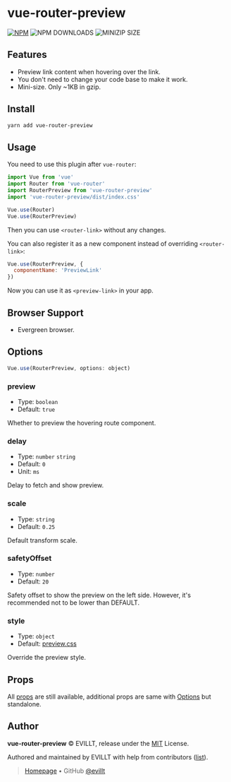 # vue-router-preview

[![NPM](https://badgen.net/npm/v/vue-router-preview?icon=npm)](http://npm.im/vue-router-preview)
![NPM DOWNLOADS](https://badgen.net/npm/dm/vue-router-preview)
![MINIZIP SIZE](https://badgen.net/bundlephobia/minzip/vue-router-preview)

## Features

- Preview link content when hovering over the link.
- You don't need to change your code base to make it work.
- Mini-size. Only ~1KB in gzip.

## Install

```sh
yarn add vue-router-preview
```

## Usage

You need to use this plugin after `vue-router`:

```js
import Vue from 'vue'
import Router from 'vue-router'
import RouterPreview from 'vue-router-preview'
import 'vue-router-preview/dist/index.css'

Vue.use(Router)
Vue.use(RouterPreview)
```

Then you can use `<router-link>` without any changes.

You can also register it as a new component instead of overriding `<router-link>`:

```js
Vue.use(RouterPreview, {
  componentName: 'PreviewLink'
})
```

Now you can use it as `<preview-link>` in your app.

## Browser Support

- Evergreen browser.

## Options

```js
Vue.use(RouterPreview, options: object)
```

### preview

- Type: `boolean`
- Default: `true`

Whether to preview the hovering route component.

### delay

- Type: `number` `string`
- Default: `0`
- Unit: `ms`

Delay to fetch and show preview.

### scale

- Type: `string`
- Default: `0.25`

Default transform scale.

### safetyOffset

- Type: `number`
- Default: `20`

Safety offset to show the preview on the left side. However, it's recommended not to be lower than DEFAULT.

### style

- Type: `object`
- Default: [preview.css](./lib/preview.css)

Override the preview style.

## Props

All [props](https://router.vuejs.org/api/#router-link-props) are still available, additional props are same with [Options](#options) but standalone.

## Author

**vue-router-preview** © EVILLT, release under the [MIT](./LICENSE) License.

Authored and maintained by EVILLT with help from contributors ([list](https://github.com/evillt/vue-router-preview/contributors)).

> [Homepage](https://evila.me) • GitHub [@evillt](https://github.com/evillt)
